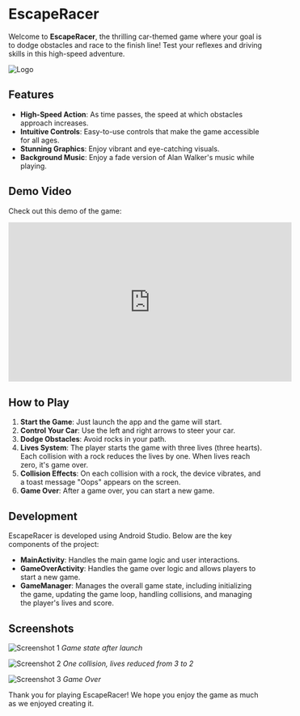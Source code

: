 # EscapeRacer

Welcome to **EscapeRacer**, the thrilling car-themed game where your goal is to dodge obstacles and race to the finish line! Test your reflexes and driving skills in this high-speed adventure.

![Logo](app/src/main/res/drawable/logo.png)

## Features

- **High-Speed Action**: As time passes, the speed at which obstacles approach increases.
- **Intuitive Controls**: Easy-to-use controls that make the game accessible for all ages.
- **Stunning Graphics**: Enjoy vibrant and eye-catching visuals.
- **Background Music**: Enjoy a fade version of Alan Walker's music while playing.

## Demo Video

Check out this demo of the game:

<div align="center">
  <iframe width="560" height="315" src="https://www.youtube.com/embed/bLqI_fGSByI" frameborder="0" allow="accelerometer; autoplay; encrypted-media; gyroscope; picture-in-picture" allowfullscreen></iframe>
</div>

## How to Play

1. **Start the Game**: Just launch the app and the game will start.
2. **Control Your Car**: Use the left and right arrows to steer your car.
3. **Dodge Obstacles**: Avoid rocks in your path.
4. **Lives System**: The player starts the game with three lives (three hearts). Each collision with a rock reduces the lives by one. When lives reach zero, it's game over.
5. **Collision Effects**: On each collision with a rock, the device vibrates, and a toast message "Oops" appears on the screen.
6. **Game Over**: After a game over, you can start a new game.

## Development

EscapeRacer is developed using Android Studio. Below are the key components of the project:

- **MainActivity**: Handles the main game logic and user interactions.
- **GameOverActivity**: Handles the game over logic and allows players to start a new game.
- **GameManager**: Manages the overall game state, including initializing the game, updating the game loop, handling collisions, and managing the player's lives and score.

## Screenshots

![Screenshot 1](app/screenshots/screenshot1.jpg)
*Game state after launch*

![Screenshot 2](app/screenshots/screenshot2.jpg)
*One collision, lives reduced from 3 to 2*

![Screenshot 3](app/screenshots/screenshot3.jpg)
*Game Over*

Thank you for playing EscapeRacer! We hope you enjoy the game as much as we enjoyed creating it.
